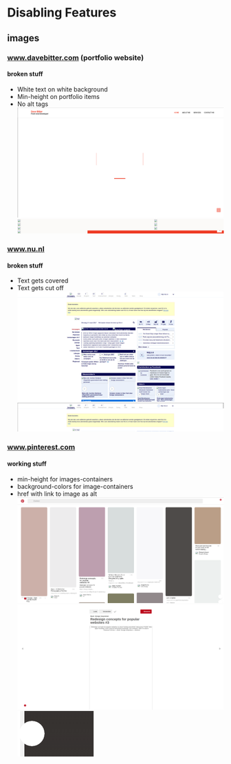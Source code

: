# Disabling Features
## images
### www.davebitter.com (portfolio website)
#### broken stuff
* White text on white background 
* Min-height on portfolio items
* No alt tags
![alt tag](https://raw.githubusercontent.com/DaveBitter/minor-webdev_browser-technologies/master/week_1/exercise_1/screenshots/images_0.png)
![alt tag](https://raw.githubusercontent.com/DaveBitter/minor-webdev_browser-technologies/master/week_1/exercise_1/screenshots/images_1.png)

### www.nu.nl
#### broken stuff
* Text gets covered
* Text gets cut off
![alt tag](https://raw.githubusercontent.com/DaveBitter/minor-webdev_browser-technologies/master/week_1/exercise_1/screenshots/images_2.png)
![alt tag](https://raw.githubusercontent.com/DaveBitter/minor-webdev_browser-technologies/master/week_1/exercise_1/screenshots/images_3.png)

### www.pinterest.com
#### working stuff
* min-height for images-containers
* background-colors for image-containers
* href with link to image as alt
![alt tag](https://raw.githubusercontent.com/DaveBitter/minor-webdev_browser-technologies/master/week_1/exercise_1/screenshots/images_4.png)
![alt tag](https://raw.githubusercontent.com/DaveBitter/minor-webdev_browser-technologies/master/week_1/exercise_1/screenshots/images_5.png)
![alt tag](https://raw.githubusercontent.com/DaveBitter/minor-webdev_browser-technologies/master/week_1/exercise_1/screenshots/images_6.png)